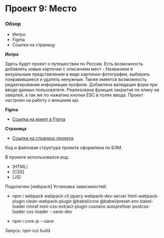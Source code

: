 # Проект 9: Место


### Обзор
* Интро
* Figma
* Ссылка на страницу

**Интро**

Здесь будет проект о путешествии по России.
Есть возможность добавлять новые карточки с описанием мест - Названием и визуальным представленим в виде картинки-фотографии,
выбирать понравившиеся и удалять ненужные.
Также имеется возможность редактирования информации профиля.
Добавлена валидация форм при вводе данных пользователя.
Реализована функция закрытия по клику на оверлей, а так же по нажатию кнопки ESC в полях ввода.
Проект настроен на работу с внешним api.

**Figma**

* [Ссылка на макет в Figma](https://www.figma.com/file/nlYpT4VhFiwimn2YlncrcF/JavaScript.-Sprint-5?node-id=0%3A1)

**Страница**

* [Ссылка на страницу проекта](https://urchrr.github.io/mesto/index.html)

Код и файловая структура проекта оформлена по БЭМ.

В проекте использовался код:
- [HTML]
- [CSS]
- [JS]

Подключен [webpack]
Установка зависимостей:

* npm i webpack webpack-cli jquery webpack-dev-server  html-webpack-plugin clean-webpack-plugin @babel/core @babel/preset-env babel-loader rimraf mini-css-extract-plugin cssnano autoprefixer postcss-loader css-loader --save-dev

* npm i core-js --save

Запуск: npm run build
